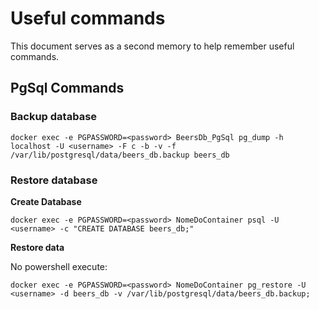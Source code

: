 # Useful commands

This document serves as a second memory to help remember useful commands.

## PgSql Commands

### Backup database

`docker exec -e PGPASSWORD=<password> BeersDb_PgSql pg_dump -h localhost -U <username> -F c -b -v -f /var/lib/postgresql/data/beers_db.backup beers_db`

### Restore database

**Create Database**

`docker exec -e PGPASSWORD=<password> NomeDoContainer psql -U <username> -c "CREATE DATABASE beers_db;"`

**Restore data**

No powershell execute:

`docker exec -e PGPASSWORD=<password> NomeDoContainer pg_restore -U <username> -d beers_db -v /var/lib/postgresql/data/beers_db.backup;`